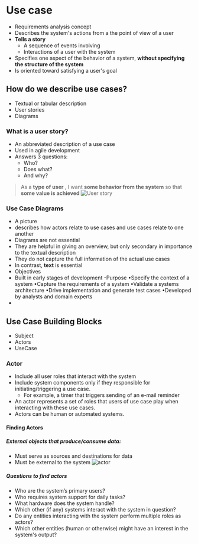 # Use case
- Requirements analysis concept
- Describes the system's actions from a the point of view of a user
- **Tells a story**
	- A sequence of events involving
	- Interactions of a user with the system
- Specifies one aspect of the behavior of a system, **without specifying the structure of the system**
- Is oriented toward satisfying a user's goal

## How do we describe use cases?
- Textual or tabular description
- User stories
- Diagrams
### What is a user story?
- An abbreviated description of a use case
- Used in agile development
- Answers 3 questions:
	- Who?
	- Does what?
	- And why?
> As a  **type of user** , I want **some behavior from the system** so that **some value is achieved**
![User story](https://github.com/venu-shastri/ooad-uml-knowledge/blob/master/UseStory.JPG)


### Use Case Diagrams
- A picture
- describes how actors relate to use cases
and use cases relate to one another
- Diagrams are not essential
- They are helpful in giving an overview, but only secondary in importance to the textual description
- They do not capture the full information of the actual use cases
- In contrast, **text** is essential
- Objectives
- Built in early stages of development
-Purpose
•Specify the context of a system
•Capture the requirements of a system
•Validate a systems architecture
•Drive implementation and generate test cases
•Developed by analysts and domain experts
- 

## Use Case Building Blocks
- Subject
- Actors
- UseCase

###  Actor
- Include all user roles that interact with the system
- Include system components only if they responsible for initiating/triggering a use case.
	- For example, a timer that triggers sending of an e-mail reminder
- An actor represents a set of roles that users
of use case play when interacting with
these use cases.
- Actors can be human or automated systems.
#### Finding Actors
##### External objects that produce/consume data:
- Must serve as sources and destinations for data
- Must be external to the system
![actor](https://github.com/venu-shastri/ooad-uml-knowledge/blob/master/actors.JPG)

##### Questions to find actors
- Who are the system’s primary users?
- Who requires system support for daily tasks?
- What hardware does the system handle?
-  Which other (if any) systems interact with the system in question?
- Do any entities interacting with the system perform multiple roles as actors?
- Which other entities (human or otherwise) might have an interest in the system's output?





<!--stackedit_data:
eyJoaXN0b3J5IjpbLTEwMTIyMjIyNDEsMjE0MTc0MTcyMCwzMT
AwMDI1MDRdfQ==
-->